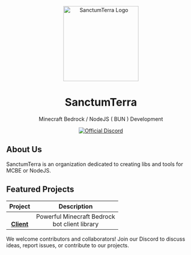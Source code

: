 <p align="center">
  <img src="https://avatars.githubusercontent.com/u/163292251?s=200&v=4" alt="SanctumTerra Logo" width="200" height="200">
</p>

<h1 align="center">SanctumTerra</h1>

<p align="center">
  Minecraft Bedrock / NodeJS ( BUN )  Development
</p>

<p align="center">
  <a href="https://discord.gg/tBpMb6Hv7S">
    <img src="https://img.shields.io/static/v1.svg?label=OFFICIAL&message=DISCORD&color=blue&logo=discord&style=for-the-badge" alt="Official Discord">
  </a>
</p>

## About Us

SanctumTerra is an organization dedicated to creating libs and tools for MCBE or NodeJS.

## Featured Projects

<div align="center">

| Project | Description |
|:-------:|:-----------:|
|[<br>**Client**](https://github.com/SanctumTerra/Client) | Powerful Minecraft Bedrock<br>bot client library |

</div>

We welcome contributors and collaborators! Join our Discord to discuss ideas, report issues, or contribute to our projects.
